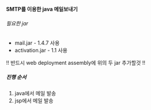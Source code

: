 #### SMTP를 이용한 java 메일보내기

###### 필요한 jar

+ mail.jar - 1.4.7 사용
+ activation.jar - 1.1 사용

!! 반드시 web deployment assembly에 위의 두 jar 추가할것 !! 


##### 진행 순서

1. java에서 메일 발송
2. jsp에서 메일 발송